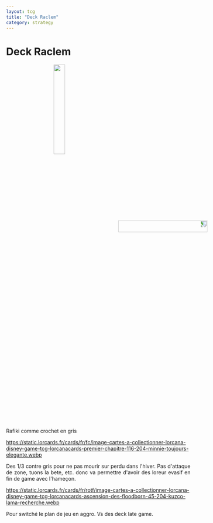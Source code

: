 ```yaml
---
layout: tcg
title: "Deck Raclem"
category: strategy
---
```


# Deck Raclem

<img src="https://static.lorcards.fr/cards/fr/iti/image-cartes-a-collectionner-lorcana-disney-game-tcg-lorcanacards-les-terres-d'encres-67-204-chateau-de-la-reine-salle-du-miroir.webp" width="25%" style="transform: rotate(90deg);">

<img src="https://static.lorcards.fr/cards/fr/iti/image-cartes-a-collectionner-lorcana-disney-game-tcg-lorcanacards-les-terres-d'encres-54-204-rafiki-combattant-mystique.webp" width="25%">

<p style="text-align: justify;">Rafiki comme crochet en gris</p>

https://static.lorcards.fr/cards/fr/fc/image-cartes-a-collectionner-lorcana-disney-game-tcg-lorcanacards-premier-chapitre-116-204-minnie-toujours-elegante.webp

<p style="text-align: justify;">Des 1/3 contre gris pour ne pas mourir sur perdu dans l'hiver. Pas d'attaque de zone, tuons la bete, etc. donc va permettre d'avoir des loreur evasif en fin de game avec l'hameçon.</p>

https://static.lorcards.fr/cards/fr/rotf/image-cartes-a-collectionner-lorcana-disney-game-tcg-lorcanacards-ascension-des-floodborn-45-204-kuzco-lama-recherche.webp

<p style="text-align: justify;">Pour switché le plan de jeu en aggro. Vs des deck late game.</p>
